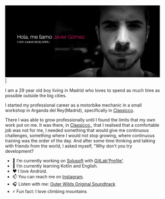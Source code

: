<img src="https://github.com/JavierGF1991/JavierGF1991/blob/main/Captura.PNG" alt="drawing"/> |

<p style="text-align: justify;" align="center">I am a 29 year old boy living in Madrid who loves to spend as much time as possible outside the big cities.

I started my professional career as a motorbike mechanic in a small workshop in Arganda del Rey(Madrid), specifically in [Classicco](http://www.classicco.biz/).

There I was able to grow professionally until I found the limits that my own work put on me. It was there, in [Classicco](http://www.classicco.biz/),, that I realised that a comfortable job was not for me, I needed something that would give me continuous challenges, something where I would not stop growing, where continuous training was the order of the day. And after some time thinking and talking with friends from the world, I asked myself, "Why don't you try development?

- 🔭 I’m currently working on [Solusoft](https://www.solusoft.es/inicio.aspx) with [GitLab'Profile'](https://gitlab.com/JGomezFernandez). 
- 🌱 I’m currently learning Kotlin and English.
- ❤️ I love Android. 
- 📫 You can reach me on [Instagram](https://www.instagram.com/wiillyfog/?hl=es).
- 🎧 Listen with me: [Outer Wilds Original Soundtrack](https://www.youtube.com/watch?v=36JtMdp70h0&list=PLer5UtBCZiMxCsYWKiEUXSbMkCETXvl8c) 
- ⚡ Fun fact: I love climbing mountains

